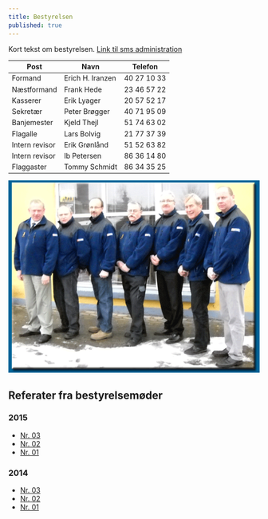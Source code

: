 ```yaml
---
title: Bestyrelsen
published: true
---
```


Kort tekst om bestyrelsen.
[Link til sms administration](http://wp.ebeltoftmarineforening.dk/)

Post              | Navn                  | Telefon     
----------------- | --------------------- | ------------
Formand           | Erich H. Iranzen  	  | 40 27 10 33 
Næstformand       | Frank Hede  		  | 23 46 57 22
Kasserer          | Erik Lyager  		  | 20 57 52 17 
Sekretær          | Peter Brøgger 		  | 40 71 95 09      
Banjemester       | Kjeld Thejl 		  | 51 74 63 02    
Flagalle 		  | Lars Bolvig     	  | 21 77 37 39
Intern revisor 	  | Erik Grønlånd     	  | 51 52 63 82
Intern revisor    | Ib Petersen     	  | 86 36 14 80
Flaggaster 		  | Tommy Schmidt     	  | 86 34 35 25

![Bestyrelsen](/assets/img/bestyrelsen.gif)



## Referater fra bestyrelsemøder

### 2015
* [Nr. 03](http://www.grenaamarineforening.dk/programmer/best_moeder/2015/best_04_15.pdf)
* [Nr. 02](http://www.grenaamarineforening.dk/programmer/best_moeder/2015/best_04_15.pdf)
* [Nr. 01](http://www.grenaamarineforening.dk/programmer/best_moeder/2015/best_04_15.pdf)

### 2014
* [Nr. 03](http://www.grenaamarineforening.dk/programmer/best_moeder/2015/best_04_15.pdf)
* [Nr. 02](http://www.grenaamarineforening.dk/programmer/best_moeder/2015/best_04_15.pdf)
* [Nr. 01](http://www.grenaamarineforening.dk/programmer/best_moeder/2015/best_04_15.pdf)
